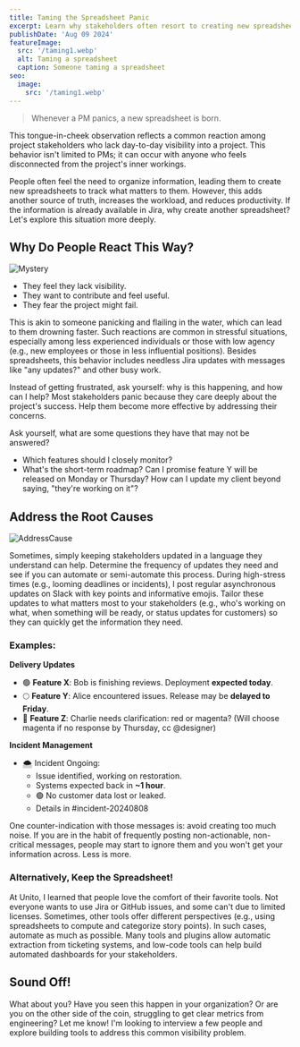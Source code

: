 ```yaml
---
title: Taming the Spreadsheet Panic
excerpt: Learn why stakeholders often resort to creating new spreadsheets during project stress and discover effective strategies to address the root causes. Improve communication, automate updates, and enhance productivity in your project teams. Read more on managing visibility gaps and stakeholder anxiety.
publishDate: 'Aug 09 2024'
featureImage:
  src: '/taming1.webp'
  alt: Taming a spreadsheet
  caption: Someone taming a spreadsheet
seo:
  image:
    src: '/taming1.webp'
---
```


> Whenever a PM panics, a new spreadsheet is born.

This tongue-in-cheek observation reflects a common reaction among project stakeholders who lack day-to-day visibility into a project. This behavior isn't limited to PMs; it can occur with anyone who feels disconnected from the project's inner workings.

People often feel the need to organize information, leading them to create new spreadsheets to track what matters to them. However, this adds another source of truth, increases the workload, and reduces productivity. If the information is already available in Jira, why create another spreadsheet? Let's explore this situation more deeply.

## Why Do People React This Way?

![Mystery](/taming2.webp)

- They feel they lack visibility.
- They want to contribute and feel useful.
- They fear the project might fail.

This is akin to someone panicking and flailing in the water, which can lead to them drowning faster. Such reactions are common in stressful situations, especially among less experienced individuals or those with low agency (e.g., new employees or those in less influential positions). Besides spreadsheets, this behavior includes needless Jira updates with messages like "any updates?" and other busy work.

Instead of getting frustrated, ask yourself: why is this happening, and how can I help? Most stakeholders panic because they care deeply about the project's success. Help them become more effective by addressing their concerns.

Ask yourself, what are some questions they have that may not be answered?

- Which features should I closely monitor?
- What's the short-term roadmap? Can I promise feature Y will be released on Monday or Thursday? How can I update my client beyond saying, "they're working on it"?

## Address the Root Causes

![AddressCause](/taming3.webp)

Sometimes, simply keeping stakeholders updated in a language they understand can help. Determine the frequency of updates they need and see if you can automate or semi-automate this process. During high-stress times (e.g., looming deadlines or incidents), I post regular asynchronous updates on Slack with key points and informative emojis. Tailor these updates to what matters most to your stakeholders (e.g., who's working on what, when something will be ready, or status updates for customers) so they can quickly get the information they need.

### Examples:

**Delivery Updates**

- 🟢 **Feature X**: Bob is finishing reviews. Deployment **expected today**.
- 🌕 **Feature Y**: Alice encountered issues. Release may be **delayed to Friday**.
- 🔴 **Feature Z**: Charlie needs clarification: red or magenta? (Will choose magenta if no response by Thursday, cc @designer)

**Incident Management**

- 🌨️ Incident Ongoing:
  - Issue identified, working on restoration.
  - Systems expected back in **~1 hour**.
  - 🟢 No customer data lost or leaked.
  - Details in #incident-20240808

One counter-indication with those messages is: avoid creating too much noise. If you are in the habit of frequently posting non-actionable, non-critical messages, people may start to ignore them and you won't get your information across. Less is more.

### Alternatively, Keep the Spreadsheet!

At Unito, I learned that people love the comfort of their favorite tools. Not everyone wants to use Jira or GitHub issues, and some can't due to limited licenses. Sometimes, other tools offer different perspectives (e.g., using spreadsheets to compute and categorize story points). In such cases, automate as much as possible. Many tools and plugins allow automatic extraction from ticketing systems, and low-code tools can help build automated dashboards for your stakeholders.

## Sound Off!

What about you? Have you seen this happen in your organization? Or are you on the other side of the coin, struggling to get clear metrics from engineering? Let me know! I'm looking to interview a few people and explore building tools to address this common visibility problem.
